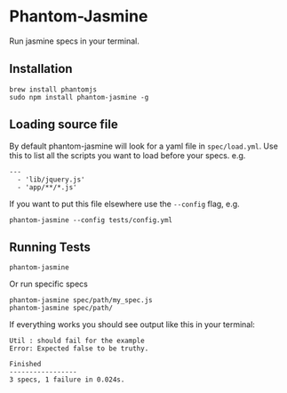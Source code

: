 Phantom-Jasmine
=====================

Run jasmine specs in your terminal.


Installation
-------------------

    brew install phantomjs
    sudo npm install phantom-jasmine -g


Loading source file
-------------------

By default phantom-jasmine will look for a yaml file in `spec/load.yml`. Use this to list all the scripts you want to load before your specs. e.g.

    ---
      - 'lib/jquery.js'
      - 'app/**/*.js'

If you want to put this file elsewhere use the `--config` flag, e.g.

    phantom-jasmine --config tests/config.yml


Running Tests
-------------------

    phantom-jasmine

Or run specific specs

    phantom-jasmine spec/path/my_spec.js
    phantom-jasmine spec/path/

If everything works you should see output like this in your terminal:

    Util : should fail for the example
    Error: Expected false to be truthy.

    Finished
    -----------------
    3 specs, 1 failure in 0.024s.
